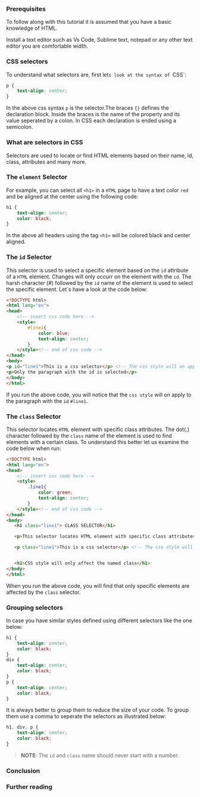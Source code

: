 
### Prerequisites
To follow along with this tutorial it is assumed that you have a basic knowledge of HTML.

Install a text editor such as Vs Code, Sublime text, notepad or any other text editor you are comfortable width.

### CSS selectors
To understand what selectors are, first let`s look at the syntax of `CSS`:

```css
p {
    text-align: center;
}
```
In the above css syntax `p` is the selector.The braces `{}` defines the declaration block. Inside the braces is the name of the property and its value seperated by a colon. In CSS each declaration is ended using a semicolon.

### What are selectors in CSS
Selectors are used to locate or find HTML elements based on their name, id, class, attributes and many more.

### The `element` Selector
For example, you can select all `<h1>` in a `HTML` page to have a text color `red` and be aligned at the center using the following code:

```css
h1 {
    text-align: center;
    color: black;
}
```
In the above all headers using the tag `<h1>` will be colored black and center aligned.

### The `id` Selector
This selector is used to select a specific element based on the `id` attribute of a `HTML` element. Changes will only occurr on the element with the `id`.
The harsh character (#) followed by the `id` name of the element is used to select the specific element.
Let`s have a look at the code below:

```html
<!DOCTYPE html>
<html lang="en">
<head>
    <!-- insert css code here -->
    <style> 
        #line1{
            color: blue;
            text-align: center;
        }
    </style><!-- end of css code -->
</head>
<body>
<p id="line1">This is a css selector</p> <!-- The css style will on apply to this line -->
<p>Only the paragraph with the id is selected</p>    
</body>
</html>
```
If you run the above code, you will notice that the `css style` will on apply to the paragraph with the `id` `#line1`.

### The `class` Selector
This selector locates `HTML` element with specific class attributes. The dot(.) character followed by the `class` name of the element is used to find elements with a certain class. To understand this better let us examine the code below when run:

```html
<!DOCTYPE html>
<html lang="en">
<head>
    <!-- insert css code here -->
    <style> 
        .line1{
            color: green;
            text-align: center;
        }
    </style><!-- end of css code -->
</head>
<body>
   <h1 class="line1"> CLASS SELECTOR</h1>

   <p>This selector locates HTML element with specific class attributes.</p>

   <p class="line1">This is a css selector</p> <!-- The css style will on apply to this line -->


   <h1>CSS style will only affect the named class</h1>    
</body>
</html>
```
When you run the above code, you will find that only specific elements are affected by the `class` selector.

### Grouping selectors
In case you have similar styles defined using different selectors like the one below:
```css
h1 {
    text-align: center;
    color: black;
}
div {
    text-align: center;
    color: black;
}
p {
    text-align: center;
    color: black;
}
```
It is always better to group them to reduce the size of your code. To group them use a comma to seperate the selectors as illustrated below:

```css
h1, div, p {
    text-align: center;
    color: black;
}
```
>**NOTE**: The `id` and `class` name should never start with a number.

### Conclusion

### Further reading

